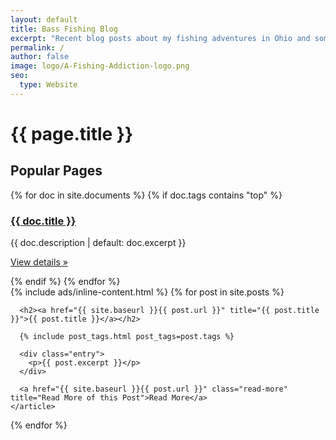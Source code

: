 ```yaml
---
layout: default
title: Bass Fishing Blog
excerpt: "Recent blog posts about my fishing adventures in Ohio and some tips for landing the big ones"
permalink: /
author: false
image: logo/A-Fishing-Addiction-logo.png
seo:
  type: Website
---
```

<div class="posts">
  <h1>{{ page.title }}</h1>
  <div class="popular-pages-container">
    <h2>Popular Pages</h2>
    <div class="popular-pages">
    {% for doc in site.documents %}
    {% if doc.tags contains "top" %}
    <div class="popular-page">
      <h3><a href="{{ doc.url}}">{{ doc.title }}</a></h3>
      <p>{{ doc.description | default: doc.excerpt }}</p>
      <p><a class="btn btn-secondary" href="{{ doc.url}}" role="button">View details »</a></p>
    </div>
    {% endif %}
    {% endfor %}
    </div>
  </div>
  {% include ads/inline-content.html %}
  {% for post in site.posts %}
    <article class="post">

      <h2><a href="{{ site.baseurl }}{{ post.url }}" title="{{ post.title }}">{{ post.title }}</a></h2>

      {% include post_tags.html post_tags=post.tags %}

      <div class="entry">
        <p>{{ post.excerpt }}</p>
      </div>

      <a href="{{ site.baseurl }}{{ post.url }}" class="read-more" title="Read More of this Post">Read More</a>
    </article>
  {% endfor %}
</div>
